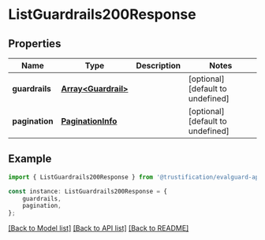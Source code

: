 # ListGuardrails200Response


## Properties

Name | Type | Description | Notes
------------ | ------------- | ------------- | -------------
**guardrails** | [**Array&lt;Guardrail&gt;**](Guardrail.md) |  | [optional] [default to undefined]
**pagination** | [**PaginationInfo**](PaginationInfo.md) |  | [optional] [default to undefined]

## Example

```typescript
import { ListGuardrails200Response } from '@trustification/evalguard-api-model';

const instance: ListGuardrails200Response = {
    guardrails,
    pagination,
};
```

[[Back to Model list]](../README.md#documentation-for-models) [[Back to API list]](../README.md#documentation-for-api-endpoints) [[Back to README]](../README.md)
